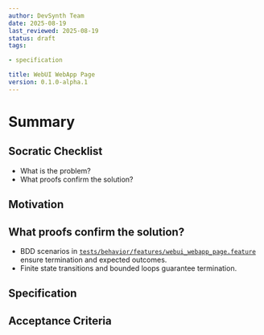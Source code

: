 ```yaml
---
author: DevSynth Team
date: 2025-08-19
last_reviewed: 2025-08-19
status: draft
tags:

- specification

title: WebUI WebApp Page
version: 0.1.0-alpha.1
---
```


<!--
Required metadata fields:
- author: document author
- date: creation date
- last_reviewed: last review date
- status: draft | review | published
- tags: search keywords
- title: short descriptive name
- version: specification version
-->

# Summary

## Socratic Checklist
- What is the problem?
- What proofs confirm the solution?

## Motivation

## What proofs confirm the solution?
- BDD scenarios in [`tests/behavior/features/webui_webapp_page.feature`](../../tests/behavior/features/webui_webapp_page.feature) ensure termination and expected outcomes.
- Finite state transitions and bounded loops guarantee termination.


## Specification

## Acceptance Criteria

